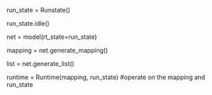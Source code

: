 



run_state = Runstate()

run_state.idle()



net = model(rt_state=run_state)

mapping = net.generate_mapping()

list = net.generate_list()
 


runtime = Runtime(mapping, run_state) #operate on the mapping and run_state




